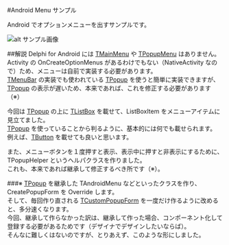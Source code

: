 #Android Menu サンプル

Android でオプションメニューを出すサンプルです。

![alt サンプル画像](https://raw.github.com/freeonterminate/delphi/master/Samples/Android/Menu/screenshot.png)

##解説
Delphi for Android には [TMainMenu](http://docwiki.embarcadero.com/Libraries/XE5/ja/FMX.Menus.TMainMenu) や [TPopupMenu](http://docwiki.embarcadero.com/Libraries/XE5/ja/FMX.Menus.TPopupMenu) はありません。  
Activity の OnCreateOptionMenus があるわけでもない（NativeActivity なので）ため、メニューは自前で実装する必要があります。  
[TMenuBar](http://docwiki.embarcadero.com/Libraries/XE5/ja/FMX.Menus.TMenuBar) の実装でも使われている [TPopup](http://docwiki.embarcadero.com/Libraries/XE5/ja/FMX.Controls.TPopup) を使うと簡単に実装できますが、[TPopup](http://docwiki.embarcadero.com/Libraries/XE5/ja/FMX.Controls.TPopup) の表示が遅いため、本来であれば、これを修正する必要があります（※）  

今回は [TPopup](http://docwiki.embarcadero.com/Libraries/XE5/ja/FMX.Controls.TPopup) の上に [TListBox](http://docwiki.embarcadero.com/Libraries/XE5/ja/FMX.ListBox.TListBox) を載せて、ListBoxItem をメニューアイテムに見立てました。  
[TPopup](http://docwiki.embarcadero.com/Libraries/XE5/ja/FMX.Controls.TPopup) を使っていることから判るように、基本的には何でも載せられます。  
例えば、[TButton](http://docwiki.embarcadero.com/Libraries/XE5/ja/FMX.StdCtrls.TButton) を載せても良いと思います。  

また、メニューボタンを１度押すと表示、表示中に押すと非表示にするために、TPopupHelper というヘルパクラスを作りました。  
これも、本来であれば継承して修正するべき所です（※）。  

###※
[TPopup](http://docwiki.embarcadero.com/Libraries/XE5/ja/FMX.Controls.TPopup) を継承した TAndroidMenu などといったクラスを作り、CreatePopupForm を Override します。  
そして、毎回作り直される [TCustomPopupForm](http://docwiki.embarcadero.com/Libraries/XE5/ja/FMX.Forms.TCustomPopupForm) を一度だけ作るように改めると、多分速くなります。  
今回、継承して作らなかった訳は、継承して作った場合、コンポーネント化して登録する必要があるためです（デザイナでデザインしたいならば）。  
そんなに難しくはないのですが、とりあえず、このような形にしました。  
